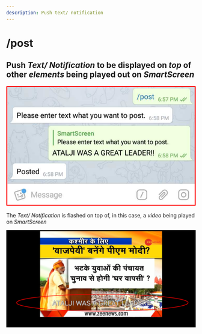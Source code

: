 ```yaml
---
description: Push text/ notification
---
```


# /post

##  Push _**Text/ Notification**_ to be displayed on _top_ of other _elements_ being played out on _SmartScreen_

![](.gitbook/assets/post.png)

 The _Text/ Notification_ is flashed on top of, in this case, a _video_ being played on _SmartScreen_

![](.gitbook/assets/p_ss.png)




